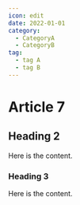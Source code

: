 ```yaml
---
icon: edit
date: 2022-01-01
category:
  - CategoryA
  - CategoryB
tag:
  - tag A
  - tag B
---
```


# Article 7

## Heading 2

Here is the content.

### Heading 3

Here is the content.
